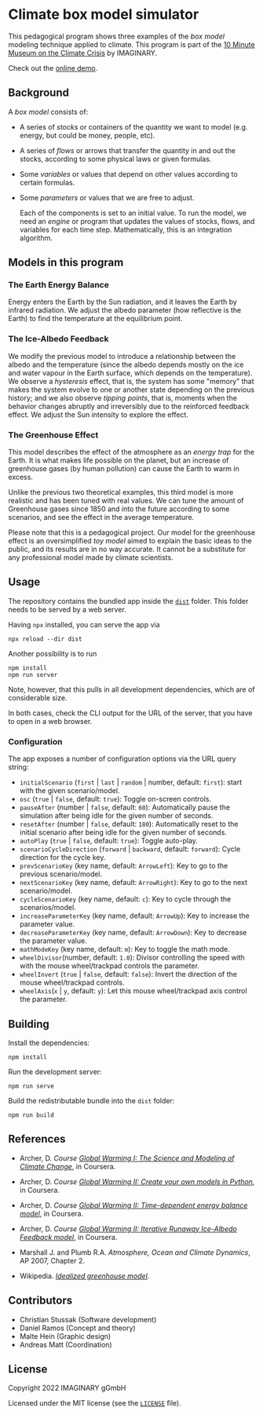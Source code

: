 # Climate box model simulator

This pedagogical program shows three examples of the _box model_ modeling technique applied to climate. This program is part of the [10 Minute Museum on the Climate Crisis](https://10mm.imaginary.org) by IMAGINARY.

Check out the [online demo](https://raw.githack.com/IMAGINARY/climate-crisis-box-models/main/dist/index.html).

## Background

A _box model_ consists of:

- A series of _stocks_ or containers of the quantity we want to model (e.g. energy, but could be money, people, etc).
- A series of _flows_ or arrows that transfer the quantity in and out the stocks, according to some physical laws or given formulas.
- Some _variables_ or values that depend on other values according to certain formulas.
- Some _parameters_ or values that we are free to adjust.

  Each of the components is set to an initial value. To run the model, we need an _engine_ or program that updates the values of stocks, flows, and variables for each time step. Mathematically, this is an integration algorithm.

## Models in this program

### The Earth Energy Balance

Energy enters the Earth by the Sun radiation, and it leaves the Earth by infrared radiation. We adjust the albedo parameter (how reflective is the Earth) to find the temperature at the equilibrium point.

### The Ice-Albedo Feedback

We modify the previous model to introduce a relationship between the albedo and the temperature (since the albedo depends mostly on the ice and water vapour in the Earth surface, which depends on the temperature). We observe a _hysteresis_ effect, that is, the system has some "memory" that makes the system evolve to one or another state depending on the previous history; and we also observe _tipping points_, that is, moments when the behavior changes abruptly and irreversibly due to the reinforced feedback effect. We adjust the Sun intensity to explore the effect.

### The Greenhouse Effect

This model describes the effect of the atmosphere as an _energy trap_ for the Earth. It is what makes life possible on the planet, but an increase of greenhouse gases (by human pollution) can cause the Earth to warm in excess.

Unlike the previous two theoretical examples, this third model is more realistic and has been tuned with real values. We can tune the amount of Greenhouse gases since 1850 and into the future according to some scenarios, and see the effect in the average temperature.

Please note that this is a pedagogical project. Our model for the greenhouse effect is an oversimplified _toy model_ aimed to explain the basic ideas to the public, and its results are in no way accurate. It cannot be a substitute for any professional model made by climate scientists.

## Usage

The repository contains the bundled app inside the [`dist`](dist) folder. This folder needs to be served by a web server.

Having `npx` installed, you can serve the app via

```shell
npx reload --dir dist
```

Another possibility is to run

```shell
npm install
npm run server
```

Note, however, that this pulls in all development dependencies, which are of considerable size.

In both cases, check the CLI output for the URL of the server, that you have to open in a web browser.

### Configuration

The app exposes a number of configuration options via the URL query string:

- `initialScenario` (`first` | `last` | `random` | number, default: `first`): start with the given scenario/model.
- `osc` (`true` | `false`, default: `true`): Toggle on-screen controls.
- `pauseAfter` (number | `false`, default: `60`): Automatically pause the simulation after being idle for the given number of seconds.
- `resetAfter` (number | `false`, default: `180`): Automatically reset to the initial scenario after being idle for the given number of seconds.
- `autoPlay` (`true` | `false`, default: `true`): Toggle auto-play.
- `scenarioCycleDirection` (`forward` | `backward`, default: `forward`): Cycle direction for the cycle key.
- `prevScenarioKey` (key name, default: `ArrowLeft`): Key to go to the previous scenario/model.
- `nextScenarioKey` (key name, default: `ArrowRight`): Key to go to the next scenario/model.
- `cycleScenarioKey` (key name, default: `c`): Key to cycle through the scenarios/model.
- `increaseParameterKey` (key name, default: `ArrowUp`): Key to increase the parameter value.
- `decreaseParameterKey` (key name, default: `ArrowDown`): Key to decrease the parameter value.
- `mathModeKey` (key name, default: `m`): Key to toggle the math mode.
- `wheelDivisor`(number, default: `1.0`): Divisor controlling the speed with with the mouse wheel/trackpad controls the parameter.
- `wheelInvert` (`true` | `false`, default: `false`): Invert the direction of the mouse wheel/trackpad controls.
- `wheelAxis`(`x` | `y`, default: `y`): Let this mouse wheel/trackpad axis control the parameter.

## Building

Install the dependencies:

```shell
npm install
```

Run the development server:

```shell
npm run serve
```

Build the redistributable bundle into the `dist` folder:

```shell
npm run build
```

## References

- Archer, D. _Course [Global Warming I: The Science and Modeling of Climate Change](https://www.coursera.org/learn/global-warming)_, in Coursera.

- Archer, D. _Course [Global Warming II: Create your own models in Python](https://www.coursera.org/learn/global-warming-model)_, in Coursera.

- Archer, D. _Course [Global Warming II: Time-dependent energy balance model](https://www.coursera.org/lecture/global-warming-model/how-the-model-works-xP2SG)_, in Coursera.

- Archer, D. _Course [Global Warming II: Iterative Runaway Ice-Albedo Feedback model](https://www.coursera.org/lecture/global-warming-model/how-the-model-works-rvNth)_, in Coursera.

- Marshall J. and Plumb R.A. _Atmosphere, Ocean and Climate Dynamics_, AP 2007, Chapter 2.

- Wikipedia. _[Idealized greenhouse model](https://en.wikipedia.org/wiki/Idealized_greenhouse_model)_.

## Contributors

- Christian Stussak (Software development)
- Daniel Ramos (Concept and theory)
- Malte Hein (Graphic design)
- Andreas Matt (Coordination)

## License

Copyright 2022 IMAGINARY gGmbH

Licensed under the MIT license (see the [`LICENSE`](LICENSE) file).
